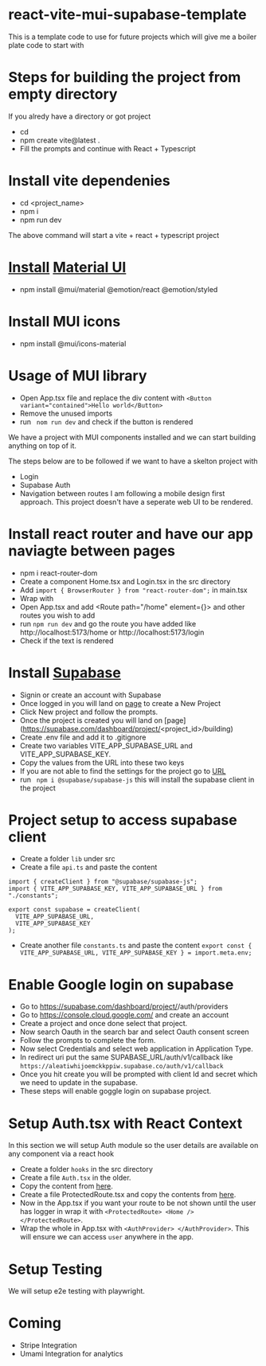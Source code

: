 # react-vite-mui-supabase-template
This is a  template code to use for future projects which will give me a boiler plate code to start with

# Steps for building the project from empty directory 

If you alredy have a directory or got project
- cd <folder>
- npm create vite@latest .
- Fill the prompts and continue with React + Typescript

# Install vite dependenies 
- cd <project_name>
- npm i
- npm run dev

The above command will start a vite + react + typescript project

# [Install](https://mui.com/material-ui/getting-started/installation/) [Material UI](https://mui.com/material-ui/getting-started/)
- npm install @mui/material @emotion/react @emotion/styled

# Install MUI icons 
- npm install @mui/icons-material


# Usage of MUI library 
- Open App.tsx file and replace the div content with  `<Button variant="contained">Hello world</Button>`
- Remove the unused imports
- run ` nom run dev` and check if the button is rendered 

We have a project with MUI components installed and we can start building anything on top of it. 

The steps below are to be followed if we want to have a skelton project with 
- Login 
- Supabase Auth
- Navigation between routes 
I am following a mobile design first approach. This project doesn't have a seperate web UI to be rendered. 


# Install react router and have our app naviagte between pages

- npm i react-router-dom
- Create a component Home.tsx and Login.tsx in the src directory
- Add `import { BrowserRouter } from "react-router-dom";` in main.tsx
- Wrap <App/> with <BrowserRouter>
- Open App.tsx and add <Routes> <Route path="/home" element={<Home/>}> </Route></Routes> and other routes you wish to add
- run `npm run dev` and go the route you have added like http://localhost:5173/home or http://localhost:5173/login
- Check if the text is rendered

# Install [Supabase](https://supabase.com/) 
- Signin or create an account with Supabase
- Once logged in you will land on [page](https://supabase.com/dashboard/projects) to create a New Project 
- Click New project and follow the prompts.
- Once the project is created you will land on [page] (https://supabase.com/dashboard/project/<project_id>/building)
- Create .env file and add it to .gitignore
- Create two variables VITE_APP_SUPABASE_URL and VITE_APP_SUPABASE_KEY. 
- Copy the values from the URL into these two keys
- If you are not able to find the settings for the project go to [URL](https://supabase.com/dashboard/project/<project_id>/settings/api)
- run ` npm i @supabase/supabase-js` this will install the supabase client in the project

# Project setup to access supabase client
- Create a folder `lib` under src 
- Create a file `api.ts` and paste the content 
```
import { createClient } from "@supabase/supabase-js";
import { VITE_APP_SUPABASE_KEY, VITE_APP_SUPABASE_URL } from "./constants";

export const supabase = createClient(
  VITE_APP_SUPABASE_URL,
  VITE_APP_SUPABASE_KEY
); 
```
- Create another file `constants.ts` and paste the content ```export const { VITE_APP_SUPABASE_URL, VITE_APP_SUPABASE_KEY } = import.meta.env;```

# Enable Google login on supabase
- Go to https://supabase.com/dashboard/project/<pid>/auth/providers
- Go to https://console.cloud.google.com/ and create an account
- Create a project and once done select that project.
- Now search Oauth in the search bar and select Oauth consent screen
- Follow the prompts to complete the form.
- Now select Credentials and select web application in Application Type.
- In redirect uri put the same SUPABASE_URL/auth/v1/callback like `https://aleatiwhijoemckkppiw.supabase.co/auth/v1/callback`
- Once you hit create you will be prompted with client Id and secret which we need to update in the supabase. 
- These steps will enable goggle login on supabase project. 

# Setup Auth.tsx with React Context

In this section we will setup Auth module so the user details are available on any component via a react hook

- Create a folder `hooks` in the src directory 
- Create a file `Auth.tsx` in the older. 
- Copy the content from [here]().
- Create a file ProtectedRoute.tsx and copy the contents from [here]().
- Now in the App.tsx if you want your route to be not shown until the user has logger in wrap it with `<ProtectedRoute> <Home /> </ProtectedRoute>`. 
- Wrap the whole in App.tsx with  `<AuthProvider> </AuthProvider>`. This will ensure we can access `user` anywhere in the app. 


# Setup Testing 
We will setup e2e testing with playwright. 

# Coming 
- Stripe Integration
- Umami Integration for analytics
